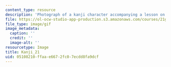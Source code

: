 ```yaml
---
content_type: resource
description: 'Photograph of a kanji character accompanying a lesson on Japanese. '
file: https://ol-ocw-studio-app-production.s3.amazonaws.com/courses/21g-504-japanese-iv-spring-2009/05108210ffaae6672fc07ecdd8fa9dcf_Kanji_21.gif
file_type: image/gif
image_metadata:
  caption: ''
  credit: ''
  image-alt: ''
resourcetype: Image
title: Kanji_21
uid: 05108210-ffaa-e667-2fc0-7ecdd8fa9dcf
---
```

